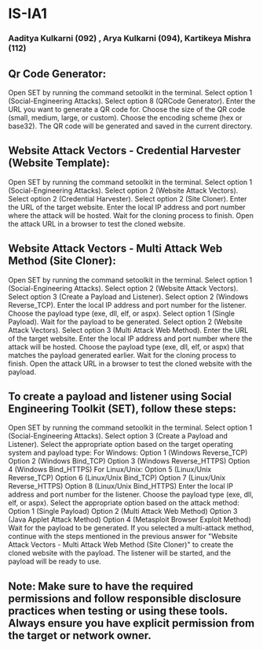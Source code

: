 # IS-IA1
### Aaditya Kulkarni (092) , Arya Kulkarni (094), Kartikeya Mishra (112)

## Qr Code Generator:

Open SET by running the command setoolkit in the terminal.
Select option 1 (Social-Engineering Attacks).
Select option 8 (QRCode Generator).
Enter the URL you want to generate a QR code for.
Choose the size of the QR code (small, medium, large, or custom).
Choose the encoding scheme (hex or base32).
The QR code will be generated and saved in the current directory.

## Website Attack Vectors - Credential Harvester (Website Template):

Open SET by running the command setoolkit in the terminal.
Select option 1 (Social-Engineering Attacks).
Select option 2 (Website Attack Vectors).
Select option 2 (Credential Harvester).
Select option 2 (Site Cloner).
Enter the URL of the target website.
Enter the local IP address and port number where the attack will be hosted.
Wait for the cloning process to finish.
Open the attack URL in a browser to test the cloned website.

## Website Attack Vectors - Multi Attack Web Method (Site Cloner):

Open SET by running the command setoolkit in the terminal.
Select option 1 (Social-Engineering Attacks).
Select option 2 (Website Attack Vectors).
Select option 3 (Create a Payload and Listener).
Select option 2 (Windows Reverse_TCP).
Enter the local IP address and port number for the listener.
Choose the payload type (exe, dll, elf, or aspx).
Select option 1 (Single Payload).
Wait for the payload to be generated.
Select option 2 (Website Attack Vectors).
Select option 3 (Multi Attack Web Method).
Enter the URL of the target website.
Enter the local IP address and port number where the attack will be hosted.
Choose the payload type (exe, dll, elf, or aspx) that matches the payload generated earlier.
Wait for the cloning process to finish.
Open the attack URL in a browser to test the cloned website with the payload.

## To create a payload and listener using Social Engineering Toolkit (SET), follow these steps:

Open SET by running the command setoolkit in the terminal.
Select option 1 (Social-Engineering Attacks).
Select option 3 (Create a Payload and Listener).
Select the appropriate option based on the target operating system and payload type:
For Windows:
Option 1 (Windows Reverse_TCP)
Option 2 (Windows Bind_TCP)
Option 3 (Windows Reverse_HTTPS)
Option 4 (Windows Bind_HTTPS)
For Linux/Unix:
Option 5 (Linux/Unix Reverse_TCP)
Option 6 (Linux/Unix Bind_TCP)
Option 7 (Linux/Unix Reverse_HTTPS)
Option 8 (Linux/Unix Bind_HTTPS)
Enter the local IP address and port number for the listener.
Choose the payload type (exe, dll, elf, or aspx).
Select the appropriate option based on the attack method:
Option 1 (Single Payload)
Option 2 (Multi Attack Web Method)
Option 3 (Java Applet Attack Method)
Option 4 (Metasploit Browser Exploit Method)
Wait for the payload to be generated.
If you selected a multi-attack method, continue with the steps mentioned in the previous answer for "Website Attack Vectors - Multi Attack Web Method (Site Cloner)" to create the cloned website with the payload.
The listener will be started, and the payload will be ready to use.

## Note: Make sure to have the required permissions and follow responsible disclosure practices when testing or using these tools. Always ensure you have explicit permission from the target or network owner.
